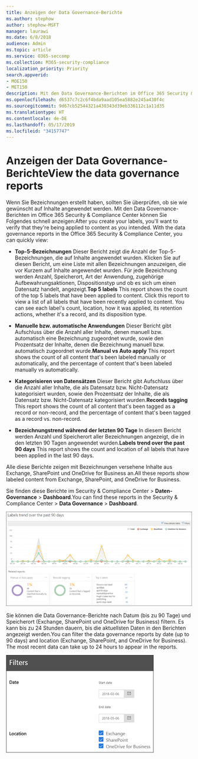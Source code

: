 ```yaml
---
title: Anzeigen der Data Governance-Berichte
ms.author: stephow
author: stephow-MSFT
manager: laurawi
ms.date: 6/8/2018
audience: Admin
ms.topic: article
ms.service: O365-seccomp
ms.collection: M365-security-compliance
localization_priority: Priority
search.appverid:
- MOE150
- MET150
description: Mit den Data Governance-Berichten im Office 365 Security &amp; Compliance Center können Sie schnell anzeigen, ob Ihre Bezeichnungen wie gewünscht auf Inhalte angewendet werden.
ms.openlocfilehash: d6537c7c2c6f4bda9aad105ea5882e245a430f4c
ms.sourcegitcommit: 9d67cb52544321a430343d39eb336112c1a11d35
ms.translationtype: HT
ms.contentlocale: de-DE
ms.lasthandoff: 05/17/2019
ms.locfileid: "34157747"
---
```

# <a name="view-the-data-governance-reports"></a><span data-ttu-id="14258-103">Anzeigen der Data Governance-Berichte</span><span class="sxs-lookup"><span data-stu-id="14258-103">View the data governance reports</span></span>

<span data-ttu-id="14258-p101">Wenn Sie Bezeichnungen erstellt haben, sollten Sie überprüfen, ob sie wie gewünscht auf Inhalte angewendet werden. Mit den Data Governance-Berichten im Office 365 Security &amp; Compliance Center können Sie Folgendes schnell anzeigen:</span><span class="sxs-lookup"><span data-stu-id="14258-p101">After you create your labels, you'll want to verify that they're being applied to content as you intended. With the data governance reports in the Office 365 Security &amp; Compliance Center, you can quickly view:</span></span>
  
- <span data-ttu-id="14258-p102">**Top-5-Bezeichnungen** Dieser Bericht zeigt die Anzahl der Top-5-Bezeichnungen, die auf Inhalte angewendet wurden. Klicken Sie auf diesen Bericht, um eine Liste mit allen Bezeichnungen anzuzeigen, die vor Kurzem auf Inhalte angewendet wurden. Für jede Bezeichnung werden Anzahl, Speicherort, Art der Anwendung, zugehörige Aufbewahrungsaktionen, Dispositionstyp und ob es sich um einen Datensatz handelt, angezeigt.</span><span class="sxs-lookup"><span data-stu-id="14258-p102">**Top 5 labels** This report shows the count of the top 5 labels that have been applied to content. Click this report to view a list of all labels that have been recently applied to content. You can see each label's count, location, how it was applied, its retention actions, whether it's a record, and its disposition type.</span></span> 
    
- <span data-ttu-id="14258-109">**Manuelle bzw. automatische Anwendungen** Dieser Bericht gibt Aufschluss über die Anzahl aller Inhalte, denen manuell bzw. automatisch eine Bezeichnung zugeordnet wurde, sowie den Prozentsatz der Inhalte, denen die Bezeichnung manuell bzw. automatisch zugeordnet wurde.</span><span class="sxs-lookup"><span data-stu-id="14258-109">**Manual vs Auto apply** This report shows the count of all content that's been labeled manually or automatically, and the percentage of content that's been labeled manually vs automatically.</span></span> 
    
- <span data-ttu-id="14258-110">**Kategorisieren von Datensätzen** Dieser Bericht gibt Aufschluss über die Anzahl aller Inhalte, die als Datensatz bzw. Nicht-Datensatz kategorisiert wurden, sowie den Prozentsatz der Inhalte, die als Datensatz bzw. Nicht-Datensatz kategorisiert wurden.</span><span class="sxs-lookup"><span data-stu-id="14258-110">**Records tagging** This report shows the count of all content that's been tagged as a record or non-record, and the percentage of content that's been tagged as a record vs. non-record.</span></span> 
    
- <span data-ttu-id="14258-111">**Bezeichnungstrend während der letzten 90 Tage** In diesem Bericht werden Anzahl und Speicherort aller Bezeichnungen angezeigt, die in den letzten 90 Tagen angewendet wurden.</span><span class="sxs-lookup"><span data-stu-id="14258-111">**Labels trend over the past 90 days** This report shows the count and location of all labels that have been applied in the last 90 days.</span></span> 
    
<span data-ttu-id="14258-112">Alle diese Berichte zeigen mit Bezeichnungen versehene Inhalte aus Exchange, SharePoint und OneDrive for Business an.</span><span class="sxs-lookup"><span data-stu-id="14258-112">All these reports show labeled content from Exchange, SharePoint, and OneDrive for Business.</span></span>
  
<span data-ttu-id="14258-113">Sie finden diese Berichte im Security &amp; Compliance Center \> **Daten-Governance** \> **Dashboard**.</span><span class="sxs-lookup"><span data-stu-id="14258-113">You can find these reports in the Security &amp; Compliance Center \> **Data Governance** \> **Dashboard**.</span></span>
  
![Diagramm mit Bezeichnungstrends der letzten 90 Tage](media/0cc06c18-d3b1-4984-8374-47655fb38dd2.png)
  
<span data-ttu-id="14258-p103">Sie können die Data Governance-Berichte nach Datum (bis zu 90 Tage) und Speicherort (Exchange, SharePoint und OneDrive for Business) filtern. Es kann bis zu 24 Stunden dauern, bis die aktuellsten Daten in den Berichten angezeigt werden.</span><span class="sxs-lookup"><span data-stu-id="14258-p103">You can filter the data governance reports by date (up to 90 days) and location (Exchange, SharePoint, and OneDrive for Business). The most recent data can take up to 24 hours to appear in the reports.</span></span>
  
![Filter für Data Governance-Berichte](media/77e60284-edf3-42d7-aee7-f72b2568f722.png)
  

